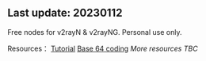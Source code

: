 ## Last update: 20230112

Free nodes for v2rayN & v2rayNG. Personal use only.

Resources：
[Tutorial](https://blog.csdn.net/yulupaopao/article/details/115077709)
[Base 64 coding](https://tool.oschina.net/encrypt?type=3)
*More resources TBC*
